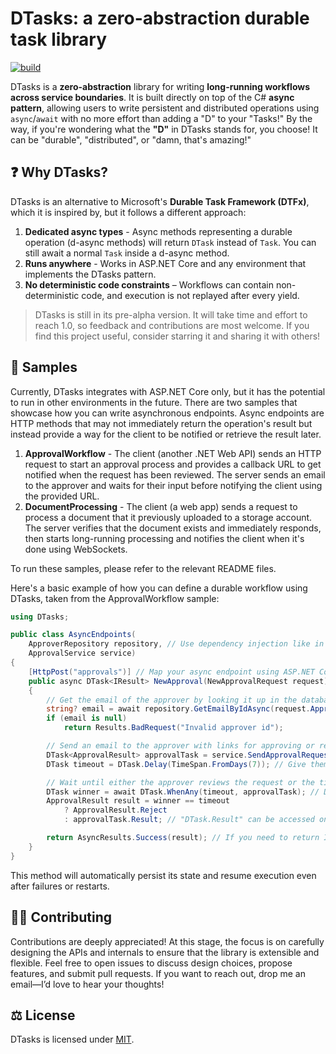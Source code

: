 # DTasks: a zero-abstraction durable task library

[![build](https://github.com/GianvitoDifilippo/DTasks/actions/workflows/ci.yml/badge.svg)](https://github.com/GianvitoDifilippo/DTasks/actions?query=workflow%3ACI)

DTasks is a **zero-abstraction** library for writing **long-running workflows across service boundaries**. It is built directly on top of the C# **async pattern**, allowing users to write persistent and distributed operations using `async`/`await` with no more effort than adding a "D" to your "Tasks!" By the way, if you're wondering what the **"D"** in DTasks stands for, you choose! It can be "durable", "distributed", or "damn, that's amazing!"

## ❓ Why DTasks?

DTasks is an alternative to Microsoft's **Durable Task Framework (DTFx)**, which it is inspired by, but it follows a different approach:

1. **Dedicated async types** - Async methods representing a durable operation (d-async methods) will return `DTask` instead of `Task`. You can still await a normal `Task` inside a d-async method.
2. **Runs anywhere** - Works in ASP.NET Core and any environment that implements the DTasks pattern.
3. **No deterministic code constraints** – Workflows can contain non-deterministic code, and execution is not replayed after every yield.

> DTasks is still in its pre-alpha version. It will take time and effort to reach 1.0, so feedback and contributions are most welcome. If you find this project useful, consider starring it and sharing it with others!

## 🧪 Samples

Currently, DTasks integrates with ASP.NET Core only, but it has the potential to run in other environments in the future. There are two samples that showcase how you can write asynchronous endpoints. Async endpoints are HTTP methods that may not immediately return the operation's result but instead provide a way for the client to be notified or retrieve the result later.

1. **ApprovalWorkflow** - The client (another .NET Web API) sends an HTTP request to start an approval process and provides a callback URL to get notified when the request has been reviewed. The server sends an email to the approver and waits for their input before notifying the client using the provided URL.
2. **DocumentProcessing** - The client (a web app) sends a request to process a document that it previously uploaded to a storage account. The server verifies that the document exists and immediately responds, then starts long-running processing and notifies the client when it's done using WebSockets.

To run these samples, please refer to the relevant README files.

Here's a basic example of how you can define a durable workflow using DTasks, taken from the ApprovalWorkflow sample:

```csharp
using DTasks;

public class AsyncEndpoints(
    ApproverRepository repository, // Use dependency injection like in any other framework
    ApprovalService service)
{
    [HttpPost("approvals")] // Map your async endpoint using ASP.NET Core attributes
    public async DTask<IResult> NewApproval(NewApprovalRequest request) // Returning DTask allows you to write async endpoints
    {
        // Get the email of the approver by looking it up in the database
        string? email = await repository.GetEmailByIdAsync(request.ApproverId); // Await any "normal" Tasks, including those that are non-deterministic or have side effects
        if (email is null)
            return Results.BadRequest("Invalid approver id");

        // Send an email to the approver with links for approving or rejecting the request
        DTask<ApprovalResult> approvalTask = service.SendApprovalRequestDAsync(request.Details, email); // This DTask will complete when the approver clicks on either link
        DTask timeout = DTask.Delay(TimeSpan.FromDays(7)); // Give them 7 days to review the request

        // Wait until either the approver reviews the request or the timeout expires
        DTask winner = await DTask.WhenAny(timeout, approvalTask); // DTasks has an API similar to Task, including DTask.WhenAny, DTask.WhenAll, etc.
        ApprovalResult result = winner == timeout
            ? ApprovalResult.Reject
            : approvalTask.Result; // "DTask.Result" can be accessed only if the DTask was awaited, otherwise it throws

        return AsyncResults.Success(result); // If you need to return IResult, use AsyncResults.Success to terminate the workflow
    }
}
```

This method will automatically persist its state and resume execution even after failures or restarts.

## 👩‍💻 Contributing

Contributions are deeply appreciated! At this stage, the focus is on carefully designing the APIs and internals to ensure that the library is extensible and flexible. Feel free to open issues to discuss design choices, propose features, and submit pull requests. If you want to reach out, drop me an email—I’d love to hear your thoughts!

## ⚖️ License

DTasks is licensed under [MIT](LICENSE).
